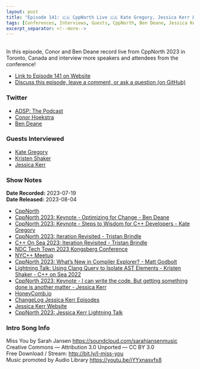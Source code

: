```yaml
---
layout: post
title: "Episode 141: 🇨🇦 CppNorth Live 🇨🇦 Kate Gregory, Jessica Kerr & Kristen Shaker!"
tags: [Conferences, Interviews, Guests, CppNorth, Ben Deane, Jessica Kerr, Kristen Shaker, Kate Gregory]
excerpt_separator: <!--more-->
---
```


<div id="buzzsprout-player-13348848"></div><script src="https://www.buzzsprout.com/1501960/13348848-episode-141-cppnorth-live-kate-gregory-jessica-kerr-kristen-shaker.js?container_id=buzzsprout-player-13348848&player=small" type="text/javascript" charset="utf-8"></script>

<br>In this episode, Conor and Ben Deane record live from CppNorth 2023 in Toronto, Canada and interview more speakers and attendees from the conference!
<!--more-->

* [Link to Episode 141 on Website](https://adspthepodcast.com/2023/08/04/Episode-141.html)
* [Discuss this episode, leave a comment, or ask a question (on GitHub)](https://github.com/codereport/adsp2/discussions/32)

### Twitter
 
* [ADSP: The Podcast](https://twitter.com/adspthepodcast)
* [Conor Hoekstra](https://twitter.com/code_report)
* [Ben Deane](https://twitter.com/ben_deane)

### Guests Interviewed

* [Kate Gregory](https://twitter.com/gregcons)
* [Kristen Shaker](https://www.linkedin.com/in/kristenshaker/)
* [Jessica Kerr](https://twitter.com/jessitron)

### Show Notes
 
**Date Recorded:** 2023-07-19 <br>
**Date Released:** 2023-08-04

* [CppNorth](https://cppnorth.ca/)
* [CppNorth 2023: Keynote - Optimizing for Change - Ben Deane](https://www.youtube.com/watch?v=V5SCJIWIPjk)
* [CppNorth 2023: Keynote - Steps to Wisdom for C++ Developers - Kate Gregory](https://www.youtube.com/watch?v=W_xT8Jc7GRA)
* [CppNorth 2023: Iteration Revisited - Tristan Brindle](https://www.youtube.com/watch?v=l3AxYei17ls)
* [C++ On Sea 2023: Iteration Revisited - Tristan Brindle](https://www.youtube.com/watch?v=4dADc4RRC48)
* [NDC Tech Town 2023 Kongsberg Conference](https://ndctechtown.com/)
* [NYC++ Meetup](https://www.meetup.com/new-york-c-c-meetup-group/)
* [CppNorth 2023: What’s New in Compiler Explorer? - Matt Godbolt](https://www.youtube.com/watch?v=Ey0H79z_pco)
* [Lightning Talk: Using Clang Query to Isolate AST Elements - Kristen Shaker - C++ on Sea 2022](https://www.youtube.com/watch?v=2LOxsfpCCyI)
* [CppNorth 2023: Keynote - I can write the code. But getting something done is another matter - Jessica Kerr](https://www.youtube.com/watch?v=ltSy0CeHXl0)
* [HoneyComb.io](https://www.honeycomb.io/)
* [ChangeLog Jessica Kerr Episodes](https://changelog.com/person/jessitron)
* [Jessica Kerr Website](https://jessitron.com/)
* [CppNorth 2023: Jessica Kerr Lightning Talk](https://www.youtube.com/watch?v=68AswgNxwwY)

### Intro Song Info
 
Miss You by Sarah Jansen https://soundcloud.com/sarahjansenmusic<br>
Creative Commons — Attribution 3.0 Unported — CC BY 3.0<br>
Free Download / Stream: http://bit.ly/l-miss-you<br>
Music promoted by Audio Library https://youtu.be/iYYxnasvfx8<br>
